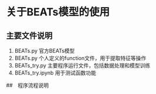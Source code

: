 # 关于BEATs模型的使用
## 主要文件说明
1. BEATs.py 官方BEATs模型
2. BEATs.py 个人定义的function文件，用于提取特征等操作
3. BEATs_try.py 主要程序运行文件，包括数据处理和模型训练
4. BEATs_try.ipynb 用于测试函数功能

##　程序流程说明

